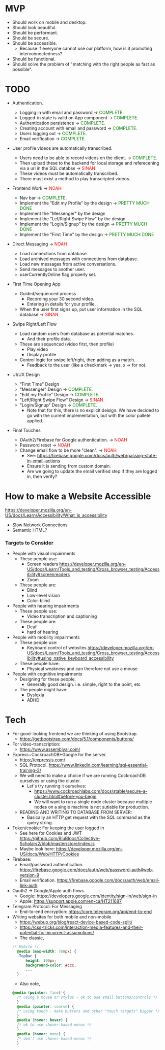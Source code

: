 # MVP
- Should work on mobile and desktop.
- Should look beautiful.
- Should be performant.
- Should be secure.
- Should be accessible.
  - Because if everyone cannot use our platform, how is it promoting interconnectedness?
- Should be functional.
- Should solve the problem of "matching with the right people as fast as possible".

# TODO

- Authentication.
  - Logging in with email and password -> <span style="color:green;">COMPLETE.</span>
  - Logged-in state is valid on App component -> <span style="color:green;">COMPLETE.</span> 
  - Authentication persistence -> <span style="color:green;">COMPLETE.</span>
  - Creating account with email and password -> <span style="color:green;">COMPLETE.</span>  
  - Users logging out -> <span style="color:green;">COMPLETE.</span>
  - Email verification -> <span style="color:green;">COMPLETE.</span>

- User profile videos are automatically transcribed.
  - Users need to be able to record videos on the client. -> <span style="color:green;">COMPLETE.</span> 
  - Then upload these to the backend for local storage and referecening via a uri in the SQL databse -> <span style="color:red;">SINAN</span>
  - These videos must be automatically transcribed.
  - There must exist a method to play transcripted videos.

- Frontend Work -> <span style="color:red;">NOAH</span>
  - Nav bar -> <span style="color:green;">COMPLETE.</span> 
  - Implement the "Edit my Profile" by the design -> <span style="color:green;">PRETTY MUCH DONE</span>
  - Implement the "Messenger" by the design 
  - Implement the "Lef/Right Swipe Flow" by the design
  - Implement the "Login/Signup" by the design -> <span style="color:green;">PRETTY MUCH DONE</span>
  - Implement the "First Time" by the design -> <span style="color:green;">PRETTY MUCH DONE</span>

- Direct Messaging -> <span style="color:red;">NOAH</span>
  - Load connections from database.
  - Load archived messages with connections from database.
  - Load new messages from active conversations.
  - Send messages to another user.
  - userCurrentlyOnline flag properly set.

- First Time Opening App
  - Guided/sequenced process
    - Recording your 30 second video.
    - Entering in details for your profile.
  - When the user first signs up, put user information in the SQL database -> <span style="color:red;">SINAN</span>


- Swipe Right/Left Flow
  - Load random users from database as potential matches.
    - And their profile data.
  - These are sequenced (video first, then profile)
    - Play video
    - Display profile
  - Control logic for swipe left/right, then adding as a match.
    - Feedback to the user (like a checkmark -> yes, x -> for no).

- UI/UX Design
  - "First Time" Design 
  - "Messenger" Design -> <span style="color:green;">COMPLETE.</span>
  - "Edit my Profile" Design -> <span style="color:green;">COMPLETE.</span>
  - "Left/Right Swipe Flow" Design -> <span style="color:red;">SINAN</span>
  - "Login/Signup" Design -> <span style="color:green;">COMPLETE.</span>
    - Note that for this, there is no explicit deisign. We have decided to go with the current implementation, but with the color pallete applied. 

- Final Touches
  - OAuth2/Firebase for Google authentication. -> <span style="color:red;">NOAH</span>
  - Password reset -> <span style="color:red;">NOAH</span>
  - Change email flow to be more "clean". -> <span style="color:red;">NOAH</span>
    - See: https://firebase.google.com/docs/auth/web/passing-state-in-email-actions
    - Ensure it is sending from custom domain.
    - Are we going to update the email verified step if they are logged in, then verify?

# How to make a Website Accessible
https://developer.mozilla.org/en-US/docs/Learn/Accessibility/What_is_accessibility

- Slow Network Connections
- Semantic HTML?

### Targets to Consider
- People with visual impairments
  - These people use:
    - Screen readers https://developer.mozilla.org/en-US/docs/Learn/Tools_and_testing/Cross_browser_testing/Accessibility#screenreaders
    - Zoom
  - These people are:
    - Blind
    - Low-level vision
    - Color-blind
- People with hearing impairments
  - These people use:
    - Video transcription and captioning
  - These people are:
    - Deaf
    - hard of hearing
- People with mobility impairments
  - These people use:
    - Keyboard control of websites https://developer.mozilla.org/en-US/docs/Learn/Tools_and_testing/Cross_browser_testing/Accessibility#using_native_keyboard_accessibility
  - These people have:
    - Physical weakness and can therefore not use a mouse
- People with cognitive impairments
  - Designing for these people:
    - Generally good design. i.e. simple, right to the point, etc
  - The people might have:
    - Dyslexia
    - ADHD

# Tech

- For good-looking frontend we are thinking of using Bootstrap.
  - https://getbootstrap.com/docs/5.1/components/buttons/
- For video-transcription:
  - https://www.assemblyai.com/
- Express+CockroachDB+Google for the server.
  - https://expressjs.com/
  - SQL Protocol. https://www.linkedin.com/learning/sql-essential-training-3/
  - We will need to make a choice if we are running CockroachDB ourselves or using the cluster.
    - Let's try running it ourselves:
      - https://www.cockroachlabs.com/docs/stable/secure-a-cluster.html#before-you-begin
      - We will want to run a single node cluster because multiple \
      nodes on a single machine is not sutiable for production.
  - READING AND WRITING TO DATABASE FROM SERVER:
    - Basically an HTTP get request with the SQL command as the query string.
- Token/cookie: For keeping the user logged in
  - See here for Cookies and JWT https://github.com/BluBloos/Collective-Scholars2/blob/master/store/index.js
  - Maybe look here: https://developer.mozilla.org/en-US/docs/Web/HTTP/Cookies
- Firebase: 
  - Email/password authentication. https://firebase.google.com/docs/auth/web/password-auth#web-version-9  
  - Email verification. https://firebase.google.com/docs/auth/web/email-link-auth
- Oauth2 -> Google/Apple auth flows.
  - Google: https://developers.google.com/identity/sign-in/web/sign-in
  - Apple: https://support.apple.com/en-ca/HT211687
- Telegram Protocol: For Messaging
  - End-to-end encryption: https://core.telegram.org/api/end-to-end
- Writing websites for both mobile and non-mobile
  - https://webup.org/blog/react-device-based-code-split/
  - https://css-tricks.com/interaction-media-features-and-their-potential-for-incorrect-assumptions/
  - The classic,
  ```css
  /* Mobile */
    @media (max-width: 768px) {
    .TopBar {
        height: 100px;
        background-color: #ccc;
        ...
    }
  ```
  - Also note,
  ```css
  @media (pointer: fine) {
    /* using a mouse or stylus - ok to use small buttons/controls */
    }
    @media (pointer: coarse) {
    /* using touch - make buttons and other "touch targets" bigger */
    }
    @media (hover: hover) {
    /* ok to use :hover-based menus */
    }
    @media (hover: none) {
    /* don't use :hover-based menus */
    }
  ```

